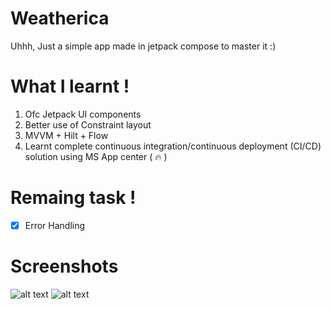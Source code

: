 # Weatherica

Uhhh, Just a simple app made in jetpack compose to master it :) 

# What I learnt !

1) Ofc Jetpack UI components
2) Better use of Constraint layout
3) MVVM + Hilt + Flow 
4) Learnt complete continuous integration/continuous deployment (CI/CD) solution using MS App center ( 🔥 )

# Remaing task !

- [x] Error Handling

<h1>Screenshots</h1>

![alt text](https://raw.githubusercontent.com/KapilYadav-dev/Weatherica/master/Screenshots/img1.png)
![alt text](https://raw.githubusercontent.com/KapilYadav-dev/Weatherica/master/Screenshots/img2.png)
